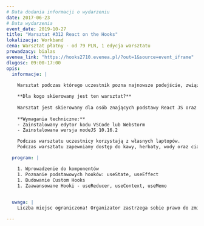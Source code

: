 ```yaml
---
# Data dodania informacji o wydarzeniu
date: 2017-06-23
# Data wydarzenia
event_date: 2019-10-27
title: "Warsztat #312 React on the Hooks"
lokalizacja: Workband
cena: Warsztat płatny - od 79 PLN, 1 edycja warsztatu
prowadzacy: bialas
evenea_link: "https://hooks2710.evenea.pl/?out=1&source=event_iframe"
dlugosc: 09:00-17:00
opis:
  informacje: |
    
    Warsztat podczas którego uczestnik pozna najnowsze podejście, związane z tworzeniem komponentów. Od wersji 16.8, React umożliwia tworzenie komponentów funkcyjnych z obsługą stanu. Podczas warsztatu poznamy podstawowe i bardziej zaawansowane Hooki oraz na przykładzie żywej aplikacji przekonamy się, czy jest możliwość, żeby napisany kod był do 90% czystszy.

    **Dla kogo skierowany jest ten warsztat?**
    
    Warsztat jest skierowany dla osób znających podstawy React JS oraz ES6, chcących poznać techniki tworzenia komponentów z wykorzystaniem React Hooks.
 
    **Wymagania techniczne:**
    - Zainstalowany edytor kodu VSCode lub Webstorm
    - Zainstalowana wersja nodeJS 10.16.2

    Podczas warsztatu uczestnicy korzystają z własnych laptopów.
    Podczas warsztatu zapewniamy dostęp do kawy, herbaty, wody oraz ciastek. W porze obiadowej zapewniamy pizzę w wersji mięsnej lub wegetariańskiej.

  program: |

    1. Wprowadzenie do komponentów
    1. Poznanie podstawowych hooków: useState, useEffect
    1. Budowanie Custom Hooks
    1. Zaawansowane Hooki - useReducer, useContext, useMemo
    

  uwaga: |
    Liczba miejsc ograniczona! Organizator zastrzega sobie prawo do zmiany lokalizacji wydarzenia oraz jego odwołania w przypadku niezgłoszenia się minimalnej liczby uczestników.

---
```

